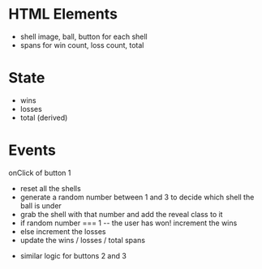 # HTML Elements

-   shell image, ball, button for each shell
-   spans for win count, loss count, total

# State

-   wins
-   losses
-   total (derived)

# Events

onClick of button 1

-   reset all the shells
-   generate a random number between 1 and 3 to decide which shell the ball is under
-   grab the shell with that number and add the reveal class to it
-   if random number === 1 -- the user has won! increment the wins
-   else increment the losses
-   update the wins / losses / total spans

*   similar logic for buttons 2 and 3
